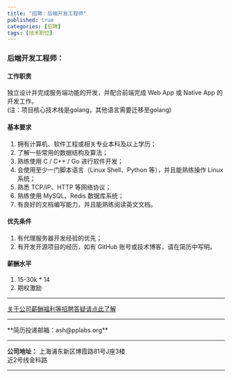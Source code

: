 ```yaml
---
title: "招聘：后端开发工程师"
published: true
categories: [招聘]
tags: [技术职位]
---
```



### 后端开发工程师：

#### 工作职责
独立设计并完成服务端功能的开发，并配合前端完成 Web App 或 Native App 的开发工作。<br>
  (注：项目核心技术栈是golang，其他语言需要迁移至golang)

#### 基本要求
1. 拥有计算机、软件工程或相关专业本科及以上学历；
2. 了解一些常用的数据结构及算法；
3. 熟练使用 C / C++ / Go 进行软件开发；
4. 会使用至少一门脚本语言（Linux Shell、Python 等），并且能熟练操作 Linux 系统；
5. 熟悉 TCP/IP、HTTP 等网络协议；
6. 熟练使用 MySQL、Redis 数据库系统；
7. 有良好的文档编写能力，并且能熟练阅读英文文档。

#### 优先条件
1. 有代理服务器开发经验的优先；
2. 有开发开源项目的经历，如有 GitHub 账号或技术博客，请在简历中写明。

#### 薪酬水平
1. 15-30k * 14
2. 期权激励

<hr>

[关于公司薪酬福利等招聘答疑请点此了解](http://ashma.info/2019/03/01/Q&A-of-hiring/)

<hr>
**简历投递邮箱：ash@pplabs.org**
<hr/>

**公司地址：** 上海浦东新区博霞路81号J座3楼<br/>
近2号线金科路<br/>

<hr>
